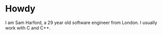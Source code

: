 # Howdy

I am Sam Harford, a 29 year old software engineer from London. I usually work with C and C++.
